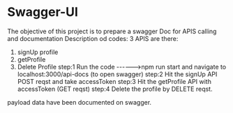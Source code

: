 # Swagger-UI
The objective of this project is to prepare a swagger Doc for APIS calling and documentation
Description od codes: 
3 APIS are there:
1. signUp profile
2. getProfile
3. Delete Profile
step:1 
  Run the code ------>npm run start and navigate to localhost:3000/api-docs (to open swagger)
step:2
  Hit the signUp API POST reqst and take accessToken
step:3
 Hit the getProfile API with accessToken (GET reqst)
step:4
Delete the profile by DELETE reqst.

payload data have been documented on swagger.
